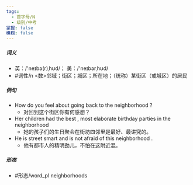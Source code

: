 ```yaml
---
tags:
  - 首字母/N
  - 级别/中考
掌握: false
模糊: false
---
```

##### 词义
- 英：/'neɪbə(r)ˌhʊd/； 美：/'neɪbərˌhʊd/
- #词性/n  <数>邻域；街区；城区；所在地；（统称）某街区（或城区）的居民
##### 例句
- How do you feel about going back to the neighborhood ?
	- 对回到这个街区你有何感想？
- Her children had the best , most elaborate birthday parties in the neighborhood
	- 她的孩子们的生日聚会在街坊四邻里是最好、最讲究的。
- He is street smart and is not afraid of this neighborhood .
	- 他有都市人的精明劲儿，不怕在这附近混。
##### 形态
- #形态/word_pl neighborhoods
